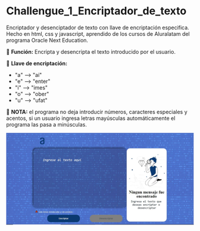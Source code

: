 # Challengue_1_Encriptador_de_texto
Encriptador y desenciptador de texto con llave de encriptación especifica.
Hecho en html, css y javascript, aprendido de los cursos de Aluralatam del programa Oracle Next Education.

:jigsaw: **Función:**
Encripta y desencripta el texto introducido por el usuario.

:key: **Llave de encriptación:**
- "a" --> "ai"
- "e" --> "enter"
- "i" --> "imes"
- "o" --> "ober"
- "u" --> "ufat"

:rotating_light: **NOTA:** el programa no deja introducir números, caracteres especiales y acentos, si un usuario ingresa letras mayúsculas automáticamente el programa las pasa a minúsculas.

![](imagenes/muestra.JPG)
